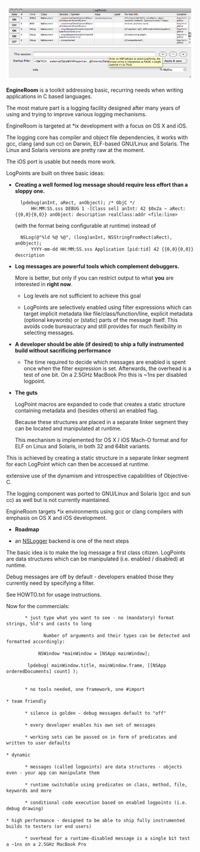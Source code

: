 
![Icon](https://github.com/bkrpub/EngineRoom/raw/master/Resources/screenshot_free.png "Screenshot of LogPoint selector") 

**EngineRoom** is a toolkit addressing basic, recurring needs when
writing applications in C based languages.

The most mature part is a logging facility designed after many years of
using and trying to improve various logging mechanisms.

EngineRoom is targeted at *ix development with a focus on OS X and iOS.

The logging core has compiler and object file dependencies,
it works with gcc, clang (and sun cc) on Darwin, ELF-based GNU/Linux and Solaris.
The Linux and Solaris versions are pretty raw at the moment.

The iOS port is usable but needs more work.

LogPoints are built on three basic ideas:

* **Creating a well formed log message should require less effort than a sloppy one.**

        lpdebug(anInt, aRect, anObject); /* ObjC */
            HH:MM:SS.sss DEBUG 1 -[Class sel] anInt: 42 $0x2a ~ aRect: {{0,0}{0,0}} anObject: description realClass:addr <file:line>

	(with the format being configurable at runtime) instead of

        NSLog(@"%ld %@ %@", (long)anInt, NSStringFromRect(aRect), anObject);
            YYYY-mm-dd HH:MM:SS.sss Application [pid:tid] 42 {{0,0}{0,0}} description 

* **Log messages are powerful tools which complement debuggers.**

  More is better, but only if you can restrict output to what **you** are interested in **right now**.

  * Log levels are not sufficient to achieve this goal

  * LogPoints are selectively enabled using filter expressions
  which can target implicit metadata like file/class/function/line,
  explicit metadata (optional keywords) or (static) parts of the message itself.
  This avoids code bureaucracy and still provides for much flexibility in selecting messages.

* **A developer should be able (if desired) to ship a fully instrumented build without sacrificing performance**

  * The time required to decide which messages are enabled
  is spent once when the filter expression is set. 
  Afterwards, the overhead is a test of one bit.
  On a 2.5GHz MacBook Pro this is ~1ns per disabled logpoint.


* **The guts**	       
	  
  LogPoint macros are expanded to code that creates a static structure
  containing metadata and (besides others) an enabled flag.

  Because these structures are placed in a separate linker segment
  they can be located and manipulated at runtime.
  
  This mechanism is implemented for OS X / iOS Mach-O format and for 
  ELF on Linux and Solaris, in both 32 and 64bit variants.

This is achieved by creating a static structure in a separate linker segment
for each LogPoint which can then be accessed at runtime.



extensive use of the dynamism and introspective capabilities of Objective-C.

The logging component was ported to GNU/Linux and Solaris (gcc and sun cc) as well
but is not currently maintained.

EngineRoom targets *ix environments using gcc or clang compilers
with emphasis on OS X and iOS development.


* **Roadmap**

 * an [NSLogger](http://foo) backend is one of the next steps

The basic idea is to make the log message a first class citizen.
LogPoints are data structures which can be manipulated (i.e. enabled / disabled) at runtime.


Debug messages are off by default - developers enabled those they currently need by
specifying a filter.


See HOWTO.txt for usage instructions.


Now for the commercials:

	       * just type what you want to see - no (mandatory) format strings, %ld's and casts to long

	       	      Number of arguments and their types can be detected and formatted accordingly:
	       	      
		        NSWindow *mainWindow = [NSApp mainWindow];

			lpdebug( mainWindow.title, mainWindow.frame, [[NSApp orderedDocuments] count] );


	       * no tools needed, one framework, one #import

	* team friendly

	       * silence is golden - debug messages default to "off"

	       * every developer enables his own set of messages

	       * working sets can be passed on in form of predicates and written to user defaults

	* dynamic

	       * messages (called logpoints) are data structures - objects even - your app can manipulate them

	       * runtime switchable using predicates on class, method, file, keywords and more

	       * conditional code execution based on enabled logpoints (i.e. debug drawing)

	* high performance - designed to be able to ship fully instrumented builds to testers (or end users)

	       * overhead for a runtime-disabled message is a single bit test a ~1ns on a 2.5GHz MacBook Pro


